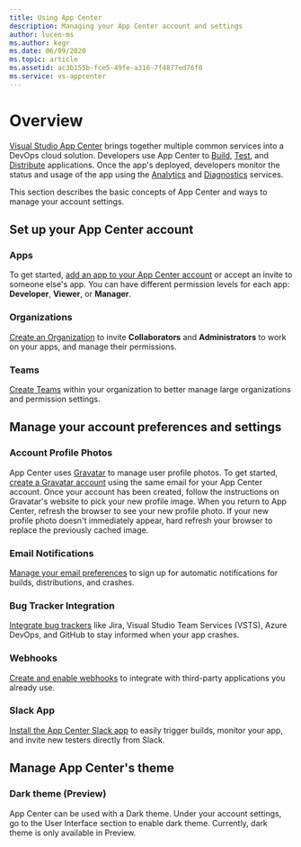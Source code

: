 ```yaml
---
title: Using App Center
description: Managing your App Center account and settings
author: lucen-ms
ms.author: kegr
ms.date: 06/09/2020
ms.topic: article
ms.assetid: ac3b155b-fce5-49fe-a316-7f4877ed76f0
ms.service: vs-appcenter
---
```


# Overview
[Visual Studio App Center](https://appcenter.ms/) brings together multiple common services into a DevOps cloud solution. Developers use App Center to [Build](~/build/index.md), [Test](~/test-cloud/index.md), and [Distribute](~/distribution/index.md) applications. Once the app's deployed, developers monitor the status and usage of the app using the [Analytics](~/analytics/index.md) and [Diagnostics](~/diagnostics/index.md) services.

This section describes the basic concepts of App Center and ways to manage your account settings.

## Set up your App Center account
### Apps
To get started, [add an app to your App Center account](~/dashboard/creating-and-managing-apps.md) or accept an invite to someone else's app. You can have different permission levels for each app: **Developer**, **Viewer**, or **Manager**.

### Organizations
[Create an Organization](~/dashboard/creating-and-managing-organizations.md) to invite **Collaborators** and **Administrators** to work on your apps, and manage their permissions.

### Teams
[Create Teams](~/dashboard/creating-and-managing-teams.md) within your organization to better manage large organizations and permission settings.

## Manage your account preferences and settings
### Account Profile Photos
App Center uses [Gravatar](https://gravatar.com/) to manage user profile photos. To get started, [create a Gravatar account](https://gravatar.com/) using the same email for your App Center account. Once your account has been created, follow the instructions on Gravatar's website to pick your new profile image. When you return to App Center, refresh the browser to see your new profile photo. If your new profile photo doesn't immediately appear, hard refresh your browser to replace the previously cached image.

### Email Notifications
[Manage your email preferences](~/dashboard/email-notifications/index.md) to sign up for automatic notifications for builds, distributions, and crashes.

### Bug Tracker Integration
[Integrate bug trackers](~/dashboard/bugtracker/index.md) like Jira, Visual Studio Team Services (VSTS), Azure DevOps, and GitHub to stay informed when your app crashes.

### Webhooks
[Create and enable webhooks](~/dashboard/webhooks/index.md) to integrate with third-party applications you already use.

### Slack App
[Install the App Center Slack app](~/dashboard/slack/index.md) to easily trigger builds, monitor your app, and invite new testers directly from Slack.

## Manage App Center's theme
### Dark theme (Preview)
App Center can be used with a Dark theme. Under your account settings, go to the User Interface section to enable dark theme. Currently, dark theme is only available in Preview.
